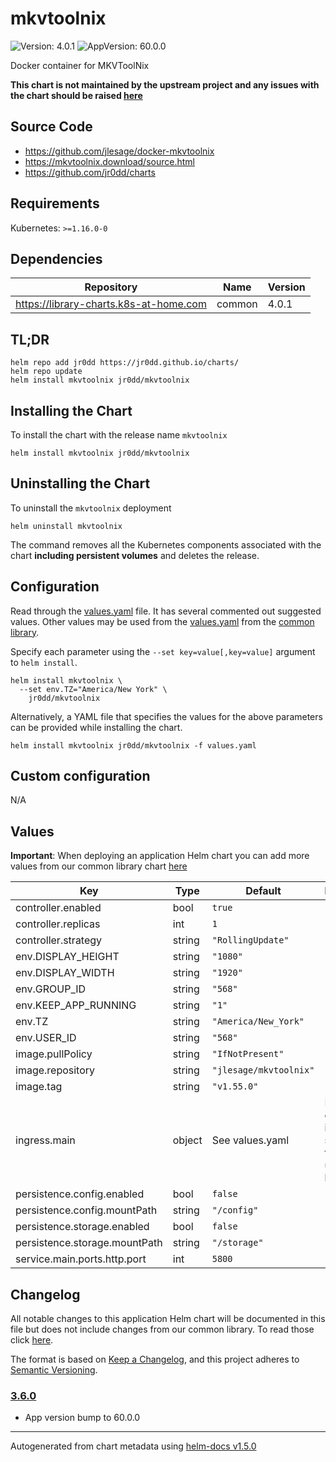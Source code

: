 # mkvtoolnix

![Version: 4.0.1](https://img.shields.io/badge/Version-4.0.1-informational?style=flat-square) ![AppVersion: 60.0.0](https://img.shields.io/badge/AppVersion-60.0.0-informational?style=flat-square)

Docker container for MKVToolNix

**This chart is not maintained by the upstream project and any issues with the chart should be raised [here](https://github.com/jr0dd/charts/issues/new/choose)**

## Source Code

* <https://github.com/jlesage/docker-mkvtoolnix>
* <https://mkvtoolnix.download/source.html>
* <https://github.com/jr0dd/charts>

## Requirements

Kubernetes: `>=1.16.0-0`

## Dependencies

| Repository | Name | Version |
|------------|------|---------|
| https://library-charts.k8s-at-home.com | common | 4.0.1 |

## TL;DR

```console
helm repo add jr0dd https://jr0dd.github.io/charts/
helm repo update
helm install mkvtoolnix jr0dd/mkvtoolnix
```

## Installing the Chart

To install the chart with the release name `mkvtoolnix`

```console
helm install mkvtoolnix jr0dd/mkvtoolnix
```

## Uninstalling the Chart

To uninstall the `mkvtoolnix` deployment

```console
helm uninstall mkvtoolnix
```

The command removes all the Kubernetes components associated with the chart **including persistent volumes** and deletes the release.

## Configuration

Read through the [values.yaml](./values.yaml) file. It has several commented out suggested values.
Other values may be used from the [values.yaml](https://github.com/k8s-at-home/library-charts/tree/main/charts/stable/common/values.yaml) from the [common library](https://github.com/k8s-at-home/library-charts/tree/main/charts/stable/common).

Specify each parameter using the `--set key=value[,key=value]` argument to `helm install`.

```console
helm install mkvtoolnix \
  --set env.TZ="America/New York" \
    jr0dd/mkvtoolnix
```

Alternatively, a YAML file that specifies the values for the above parameters can be provided while installing the chart.

```console
helm install mkvtoolnix jr0dd/mkvtoolnix -f values.yaml
```

## Custom configuration

N/A

## Values

**Important**: When deploying an application Helm chart you can add more values from our common library chart [here](https://github.com/k8s-at-home/library-charts/tree/main/charts/stable/common)

| Key | Type | Default | Description |
|-----|------|---------|-------------|
| controller.enabled | bool | `true` |  |
| controller.replicas | int | `1` |  |
| controller.strategy | string | `"RollingUpdate"` |  |
| env.DISPLAY_HEIGHT | string | `"1080"` |  |
| env.DISPLAY_WIDTH | string | `"1920"` |  |
| env.GROUP_ID | string | `"568"` |  |
| env.KEEP_APP_RUNNING | string | `"1"` |  |
| env.TZ | string | `"America/New_York"` |  |
| env.USER_ID | string | `"568"` |  |
| image.pullPolicy | string | `"IfNotPresent"` |  |
| image.repository | string | `"jlesage/mkvtoolnix"` |  |
| image.tag | string | `"v1.55.0"` |  |
| ingress.main | object | See values.yaml | Enable and configure ingress settings for the chart under this key. |
| persistence.config.enabled | bool | `false` |  |
| persistence.config.mountPath | string | `"/config"` |  |
| persistence.storage.enabled | bool | `false` |  |
| persistence.storage.mountPath | string | `"/storage"` |  |
| service.main.ports.http.port | int | `5800` |  |

## Changelog

All notable changes to this application Helm chart will be documented in this file but does not include changes from our common library. To read those click [here](https://github.com/k8s-at-home/library-charts/tree/main/charts/stable/commonREADME.md#Changelog).

The format is based on [Keep a Changelog](https://keepachangelog.com/en/1.0.0/), and this project adheres to [Semantic Versioning](https://semver.org/spec/v2.0.0.html).

### [3.6.0]

- App version bump to 60.0.0

[3.6.0]: #3.6.0

----------------------------------------------
Autogenerated from chart metadata using [helm-docs v1.5.0](https://github.com/norwoodj/helm-docs/releases/v1.5.0)
